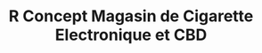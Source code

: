 ---
title: "R Concept Magasin de Cigarette Electronique et CBD"
url: /montauban/r-concept-magasin-de-cigarette-electronique-et-cbd/
shop: E-Zigaretten
---